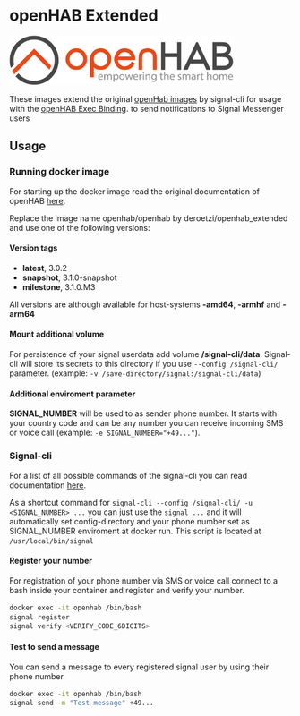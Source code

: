 # openHAB Extended

![openHAB Logo](https://github.com/openhab/openhab-docker/raw/main/openhab.png)

These images extend the original [openHab images](https://hub.docker.com/r/openhab/openhab) by 
signal-cli for usage with the 
[openHAB Exec Binding](https://www.openhab.org/addons/bindings/exec/).
to send notifications to Signal Messenger users

## Usage

### Running docker image

For starting up the docker image read the original documentation 
of openHAB [here](https://hub.docker.com/r/openhab/openhab).

Replace the image name openhab/openhab by deroetzi/openhab_extended 
and use one of the following versions:

#### Version tags
- **latest**, 3.0.2
- **snapshot**, 3.1.0-snapshot
- **milestone**, 3.1.0.M3

All versions are although available for host-systems **-amd64**, 
**-armhf** and **-arm64**

#### Mount additional volume

For persistence of your signal userdata add volume **/signal-cli/data**.
Signal-cli will store its secrets to this directory if you use 
`--config /signal-cli/` parameter.
(example: `-v /save-directory/signal:/signal-cli/data`)

#### Additional enviroment parameter

**SIGNAL_NUMBER** will be used to as sender phone number. 
It starts with your country code and can be any number you
can receive incoming SMS or voice call 
(example: `-e SIGNAL_NUMBER="+49..."`).

### Signal-cli

For a list of all possible commands of the signal-cli you can 
read documentation [here](https://github.com/AsamK/signal-cli).

As a shortcut command for `signal-cli --config /signal-cli/ -u <SIGNAL_NUMBER> ...` 
you can just use the `signal ...` and it will automatically set
config-directory and your phone number set as SIGNAL_NUMBER enviroment
at docker run. This script is located at `/usr/local/bin/signal`

#### Register your number

For registration of your phone number via SMS or voice call 
connect to a bash inside your container and register and verify 
your number.

```bash
docker exec -it openhab /bin/bash
signal register
signal verify <VERIFY_CODE_6DIGITS>
```

#### Test to send a message

You can send a message to every registered signal user by using 
their phone number.

```bash
docker exec -it openhab /bin/bash
signal send -m "Test message" +49...
```
